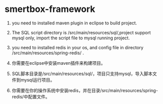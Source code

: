 # smertbox-framework
1. you need to installed maven plugin in eclipse to build project.
2. The SQL script directory is /src/main/resources/sql/,project support mysql only, import the script file to mysql running project. 
3. you need to installed redis in your os, and config file in directory /src/main/resources/spring-redis/ . 

1. 你需要在eclipse中安装maven插件来构建项目。
2. SQL脚本目录是/src/main/resources/sql/，项目只支持mysql，导入脚本文件到mysql运行项目。
3. 你需要在你的操作系统中安装redis，并在目录/src/main/resources/spring-redis/中配置文件。
